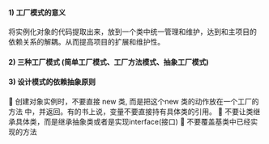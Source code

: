 #### 1) 工厂模式的意义
   将实例化对象的代码提取出来，放到一个类中统一管理和维护，达到和主项目的
   依赖关系的解耦。从而提高项目的扩展和维护性。
#### 2) 三种工厂模式 (简单工厂模式、工厂方法模式、抽象工厂模式)
#### 3) 设计模式的依赖抽象原则
    创建对象实例时，不要直接 new 类, 而是把这个new 类的动作放在一个工厂的方法
   中，并返回。有的书上说，变量不要直接持有具体类的引用。
    不要让类继承具体类，而是继承抽象类或者是实现interface(接口)
    不要覆盖基类中已经实现的方法